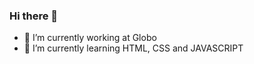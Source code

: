 ### Hi there 👋

- 🔭 I’m currently working at Globo
- 🌱 I’m currently learning HTML, CSS and JAVASCRIPT


